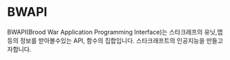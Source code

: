 # BWAPI
BWAPI(Brood War Application Programming Interface)는 스타크래프의 유닛,맵 등의 정보를 받아볼수있는 API, 함수의 집합입니다.
스타크래프트의 인공지능을 만들고자합니다.
